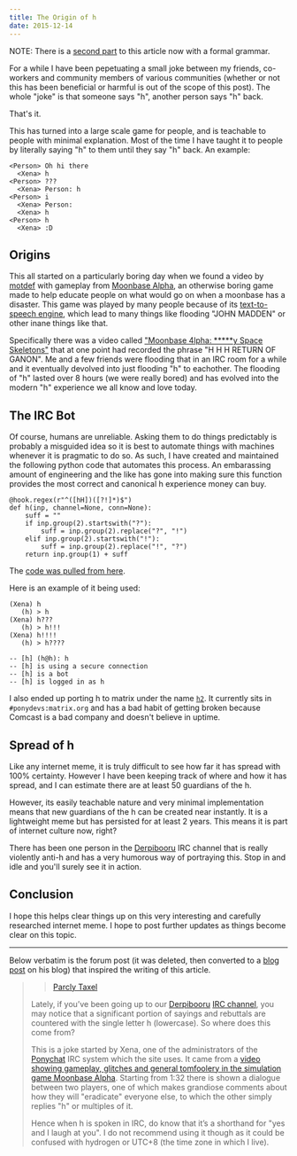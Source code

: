 ```yaml
---
title: The Origin of h
date: 2015-12-14
---
```


NOTE: There is a [second part](https://xeiaso.net/blog/formal-grammar-of-h-2019-05-19) to this article now with a formal grammar.

For a while I have been pepetuating a small joke between my friends, co-workers and community members of various communities (whether or not this has been beneficial or harmful is out of the scope of this post). The whole "joke" is that someone says "h", another person says "h" back.

That's it.

This has turned into a large scale game for people, and is teachable to people with minimal explanation. Most of the time I have taught it to people by literally saying "h" to them until they say "h" back. An example:

```
<Person> Oh hi there
  <Xena> h
<Person> ???
  <Xena> Person: h
<Person> i
  <Xena> Person:
  <Xena> h
<Person> h
  <Xena> :D
```

Origins
-------

This all started on a particularly boring day when we found a video by [motdef](https://www.youtube.com/user/motdef) with gameplay from [Moonbase Alpha](https://www.nasa.gov/offices/education/programs/national/ltp/games/moonbasealpha/index.html), an otherwise boring game made to help educate people on what would go on when a moonbase has a disaster. This game was played by many people because of its [text-to-speech engine](http://knowyourmeme.com/memes/moonbase-alpha-text-to-speech), which lead to many things like flooding "JOHN MADDEN" or other inane things like that.

Specifically there was a video called ["Moonbase 4lpha: *****y Space Skeletons"](https://www.youtube.com/watch?v=SnTludRdZDw) that at one point had recorded the phrase "H H H RETURN OF GANON". Me and a few friends were flooding that in an IRC room for a while and it eventually devolved into just flooding "h" to eachother. The flooding of "h" lasted over 8 hours (we were really bored) and has evolved into the modern "h" experience we all know and love today.

The IRC Bot
-----------

Of course, humans are unreliable. Asking them to do things predictably is probably a misguided idea so it is best to automate things with machines whenever it is pragmatic to do so. As such, I have created and maintained the following python code that automates this process. An embarassing amount of engineering and the like has gone into making sure this function provides the most correct and canonical h experience money can buy.

```
@hook.regex(r"^([hH])([?!]*)$")
def h(inp, channel=None, conn=None):
    suff = ""
    if inp.group(2).startswith("?"):
        suff = inp.group(2).replace("?", "!")
    elif inp.group(2).startswith("!"):
        suff = inp.group(2).replace("!", "?")
    return inp.group(1) + suff
```

The [code was pulled from here](https://tulpa.dev/cadey/h/src/commit/f33fad269cc2c900079bae1e5bfc0b1f5536b223/plugins/shitposting.py#L7-L14).

Here is an example of it being used:

```
(Xena) h
   (h) > h
(Xena) h???
   (h) > h!!!
(Xena) h!!!!
   (h) > h????

-- [h] (h@h): h
-- [h] is using a secure connection
-- [h] is a bot
-- [h] is logged in as h
```

I also ended up porting h to matrix under the name [`h2`](https://tulpa.dev/cadey/h2). It currently sits in `#ponydevs:matrix.org` and has a bad habit of getting broken because Comcast is a bad company and doesn't believe in uptime.

Spread of h
-----------

Like any internet meme, it is truly difficult to see how far it has spread with 100% certainty. However I have been keeping track of where and how it has spread, and I can estimate there are at least 50 guardians of the h.

However, its easily teachable nature and very minimal implementation means that new guardians of the h can be created near instantly. It is a lightweight meme but has persisted for at least 2 years. This means it is part of internet culture now, right?

There has been one person in the [Derpibooru](https://derpibooru.org) IRC channel that is really violently anti-h and has a very humorous way of portraying this. Stop in and idle and you'll surely see it in action.

Conclusion
----------

I hope this helps clear things up on this very interesting and carefully researched internet meme. I hope to post further updates as things become clear on this topic.

---

Below verbatim is the forum post (it was deleted, then converted to a [blog post](http://parclytaxel.tumblr.com/post/135227842874/derpibooru-xena-h) on his blog) that inspired the writing of this article.

> > [Parcly Taxel](http://parclytaxel.tumblr.com/)
>
> Lately, if you’ve been going up to our [Derpibooru](https://derpibooru.org) [IRC channel](https://derpibooru.org/irc), you may notice that a significant portion of sayings and rebuttals are countered with the single letter h (lowercase). So where does this come from?
>
> This is a joke started by Xena, one of the administrators of the [Ponychat](https://ponychat.net) IRC system which the site uses. It came from a [video showing gameplay, glitches and general tomfoolery in the simulation game Moonbase Alpha](https://www.youtube.com/watch?v=SnTludRdZDw). Starting from 1:32 there is shown a dialogue between two players, one of which makes grandiose comments about how they will "eradicate" everyone else, to which the other simply replies "h" or multiples of it.
>
> Hence when h is spoken in IRC, do know that it’s a shorthand for "yes and I laugh at you". I do not recommend using it though as it could be confused with hydrogen or UTC+8 (the time zone in which I live).
